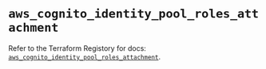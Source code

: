 # `aws_cognito_identity_pool_roles_attachment`

Refer to the Terraform Registory for docs: [`aws_cognito_identity_pool_roles_attachment`](https://www.terraform.io/docs/providers/aws/r/cognito_identity_pool_roles_attachment).

